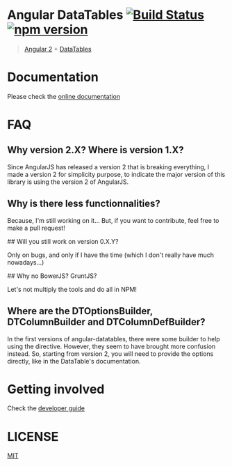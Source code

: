 # Angular DataTables [![Build Status](https://travis-ci.org/l-lin/angular-datatables.png?branch=angular2)](https://travis-ci.org/l-lin/angular-datatables) [![npm version](https://badge.fury.io/js/angular-datatables.svg)](https://badge.fury.io/js/angular-datatables)

> [Angular 2](https://angular.io/) + [DataTables](https://datatables.net/)

# Documentation

Please check the [online documentation](http://l-lin.github.io/angular-datatables/)

# FAQ
## Why version 2.X? Where is version 1.X?

Since AngularJS has released a version 2 that is breaking everything, I made a version 2 for simplicity purpose, to indicate the major version of this library is using the version 2 of AngularJS. 

## Why is there less functionnalities?

Because, I'm still working on it... But, if you want to contribute, feel free to make a pull request!

## Will you still work on version 0.X.Y?

Only on bugs, and only if I have the time (which I don't really have much nowadays...)

## Why no BowerJS? GruntJS?

Let's not multiply the tools and do all in NPM! 

## Where are the DTOptionsBuilder, DTColumnBuilder and DTColumnDefBuilder?

In the first versions of angular-datatables, there were some builder to help using the directive.
However, they seem to have brought more confusion instead. So, starting from version 2, you will need to provide the options directly, like in the DataTable's documentation.

# Getting involved

Check the [developer guide](DEVELOPER.md)

# LICENSE

[MIT](LICENSE)
